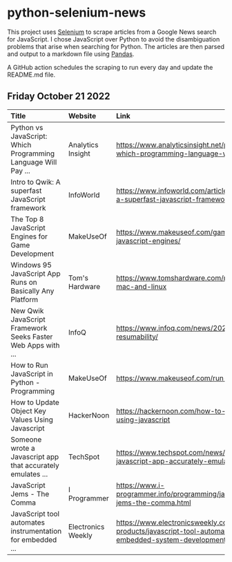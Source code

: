 # python-selenium-news

This project uses [Selenium](https://www.seleniumhq.org/) to scrape articles from a Google News search for JavaScript.
I chose JavaScript over Python to avoid the disambiguation problems that arise when searching for Python.
The articles are then parsed and output to a markdown file using [Pandas](https://pandas.pydata.org/).

A GitHub action schedules the scraping to run every day and update the README.md file.

## Friday October 21 2022


| Title                                                         | Website            | Link                                                                                                                                                 |
|:--------------------------------------------------------------|:-------------------|:-----------------------------------------------------------------------------------------------------------------------------------------------------|
| Python vs JavaScript: Which Programming Language Will Pay ... | Analytics Insight  | https://www.analyticsinsight.net/python-vs-javascript-which-programming-language-will-pay-developers-more/                                           |
| Intro to Qwik: A superfast JavaScript framework               | InfoWorld          | https://www.infoworld.com/article/3676577/intro-to-qwik-a-superfast-javascript-framework.html                                                        |
| The Top 8 JavaScript Engines for Game Development             | MakeUseOf          | https://www.makeuseof.com/game-development-top-javascript-engines/                                                                                   |
| Windows 95 JavaScript App Runs on Basically Any Platform      | Tom's Hardware     | https://www.tomshardware.com/news/windows-95-for-pc-mac-and-linux                                                                                    |
| New Qwik JavaScript Framework Seeks Faster Web Apps with ...  | InfoQ              | https://www.infoq.com/news/2022/10/qwik-fast-web-app-resumability/                                                                                   |
| How to Run JavaScript in Python - Programming                 | MakeUseOf          | https://www.makeuseof.com/run-javascript-in-python/                                                                                                  |
| How to Update Object Key Values Using Javascript              | HackerNoon         | https://hackernoon.com/how-to-update-object-key-values-using-javascript                                                                              |
| Someone wrote a Javascript app that accurately emulates ...   | TechSpot           | https://www.techspot.com/news/96392-someone-wrote-javascript-app-accurately-emulates-windows-95.html                                                 |
| JavaScript Jems - The Comma                                   | I Programmer       | https://www.i-programmer.info/programming/javascript/15801-javascript-jems-the-comma.html                                                            |
| JavaScript tool automates instrumentation for embedded ...    | Electronics Weekly | https://www.electronicsweekly.com/news/products/software-products/javascript-tool-automates-instrumentation-for-embedded-system-development-2022-10/ |